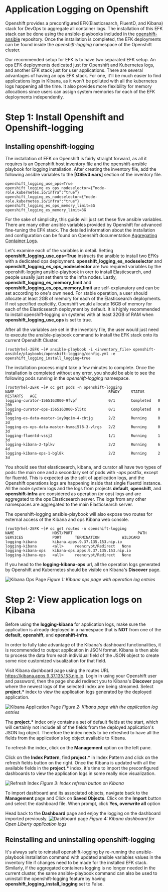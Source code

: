 # Application Logging on Openshift

Openshift provides a preconfigured EFK(Elasticsearch, FluentD, and Kibana) stack for DevOps to aggregate all container logs. The installation of this EFK stack can be done using the ansible-playbooks included in the [openshift-ansible](https://github.com/openshift/openshift-ansible/tree/release-3.11) repository. Once the installation is completed, the EFK deployments can be found inside the *openshift-logging* namespace of the Openshift cluster.

Our recommended setup for EFK is to have two separated EFK setup. An ops EFK deployments dedicated just for Openshift and Kubernetes logs, and another EFK stack just for user applications. There are several advantages of having an ops EFK stack. For one, it'll be much easier to find applications logs in Kibana, as it won't be polluted with all the kubernetes logs happening all the time. It also provides more flexibility for memory allocations since users can assign system memories for each of the EFK deployments independently. 

# Step 1: Install Openshift and Openshift-logging


## Installing openshift-logging 

The installation of EFK on Openshift is fairly straight forward, as all it requires is an Openshift host [inventory file](https://docs.openshift.com/container-platform/3.11/install/configuring_inventory_file.html) and the openshift-ansible playbook for logging installation. After creating the inventory file, add the following ansible variables to the **[OSEv3:vars]** section of the inventory file. 
```
openshift_logging_use_ops=True
openshift_logging_es_ops_nodeselector={“node-role.kubernetes.io/infra”:“true”}
openshift_logging_es_nodeselector={"node-role.kubernetes.io/infra":"true"}
openshift_logging_es_ops_memory_limit=5G
openshift_logging_es_memory_limit=3G
```

For the sake of simplicity, this guide will just set these five ansible variables. There are many other ansible variables provided by Openshift for advanced fine-tuning the EFK stack. The detailed information about the installation and configuration can be found on Openshift documentation [Aggregating Container Logs](https://docs.openshift.com/container-platform/3.11/install_config/aggregate_logging.html). 

Let's examine each of the variables in detail. Setting **openshift_logging_use_ops=True** instructs the ansible to install two EFKs with a dedicated ops deployment. **openshift_logging_es_nodeselector** and **openshift_logging_es_ops_nodeselector** are two required variables by the openshift-logging ansible-playbook in orer to install Elasticsearch, and people usually just set them to the infra nodes. Lastly, **openshift_logging_es_memory_limit** and **openshift_logging_es_ops_memory_limit** are self-explanatory and can be set according to one's own need. For stable operation, a user should allocate at least 2GB of memory for each of the Elasticsearch deployments. If not specified explicitly, Openshift would allocate 16GB of memory for each of the Elasticsearch deployment by default. It is highly recommended to install openshift-logging on systems with at least 32GB of RAM when **openshift_logging_use_ops** is set to true.

After all the variables are set in the inventory file, the user would just need to execute the ansible-playbook command to install the EFK stack onto its current Openshift Cluster.

```
[root@rhel-2EFK ~]# ansible-playbook -i <inventory_file> openshift-ansible/playbooks/openshift-logging/config.yml -e openshift_logging_install_logging=true
```

The installation process might take a few minutes to complete. Once the installation is completed without any error, you should be able to see the following pods running in the *openshift-logging* namespace.

```
[root@rhel-2EFK ~]# oc get pods -n openshift-logging
NAME                                          READY     STATUS      RESTARTS   AGE
logging-curator-1565163000-9fvpf              0/1       Completed   0          20h
logging-curator-ops-1565163000-5l5tx          0/1       Completed   0          20h
logging-es-data-master-iay9qoim-4-cbtjg       2/2       Running     0          3d
logging-es-ops-data-master-hsmsi5l8-3-vlrgs   2/2       Running     0          3d
logging-fluentd-vssj2                         1/1       Running     1          3d
logging-kibana-2-tplkv                        2/2       Running     6          4d
logging-kibana-ops-1-bgl8k                    2/2       Running     2          3d
```

You should see that elasticsearch, kibana, and curator all have two types of pods: the main one and a secondary set of pods with *-ops* postfix, except for fluentd. This is expected as the split of application logs, and the Openshift operations logs are happening inside that single fluentd instance. All the node system logs and the logs from projects **default**, **openshift**, and **openshift-infra** are considered as operation (or ops) logs and are aggregated to the ops Elasticsearch server. The logs from any other namespaces are aggregated to the main Elasticsearch server.

The openshift-logging ansible-playbook will also expose two routes for external access of the Kibana and ops Kibana web console.

```
[root@rhel-2EFK ~]# oc get routes -n openshift-logging
NAME                 HOST/PORT                             PATH      SERVICES             PORT      TERMINATION          WILDCARD
logging-kibana       kibana.apps.9.37.135.153.nip.io                 logging-kibana       <all>     reencrypt/Redirect   None
logging-kibana-ops   kibana-ops.apps.9.37.135.153.nip.io             logging-kibana-ops   <all>     reencrypt/Redirect   None
```

If you head to the **logging-kibana-ops** url, all the operation logs generated by Openshift and Kubernetes should be visible on Kibana's **Discover** page.   

![Kibana Ops Page](https://github.com/fwji/openshift-logging/blob/master/images/kibana-ops.png?raw=true "Kibana Ops Page")
*Figure 1: Kibana ops page with operation log entries*

# Step 2: View application logs on Kibana

Before using the **logging-kibana** for application logs, make sure the application is already deployed in a namespace that is **NOT** from one of the **default**, **openshift**, and **openshift-infra**. 

In order to fully take advantage of the Kibana's dashboard functionalities, it is recommended to output application in JSON format. Kibana is then able to process the data from each individual field of the JSON object to create some nice customized visualization for that field. 

Visit Kibana dashboard page using the routes URL https://kibana.apps.9.37.135.153.nip.io. Login in using your Openshift user and password, then the page should redirect you to Kibana's **Discover** page where the newest logs of the selected index are being streamed. Select **project.\*** index to view the application logs generated by the deployed application. 

![Kibana Application Page](https://github.com/fwji/openshift-logging/blob/master/images/kibana_app.png?raw=true "Kibana Application Page")
*Figure 2: Kibana page with the application log entries*

The **project.\*** index only contains a set of default fields at the start, which will certainly not include all of the fields from the deployed application's JSON log object. Therefore the index needs to be refreshed to have all the fields from the application's log object available to Kibana.  

To refresh the index, click on the **Management** option on the left pane.

Click on the **Index Pattern**, find **project.\*** in Index Pattern and click on the refresh fields button on the right. Once the Kibana is updated with all the available fields in the **project.\*** index, it's time to import the preconfigured dashboards to view the application logs in some really nice visualization. 

![Refresh Index](https://github.com/fwji/openshift-logging/blob/master/images/refresh_index.png?raw=true)
*Figure 3: Index refresh button on Kibana*

To import dashboard and its associated objects, navigate back to the **Management** page and Click on **Saved Objects**. Click on the **Import** button and select the dashboard file. When prompt, click **Yes, overwrite all** option

Head back to the **Dashboard** page and enjoy the logging on the dashboard imported previously. 
![Dashboard page](https://github.com/fwji/openshift-logging/blob/master/images/dashboard_1.png?raw=true "Dashboard page")
*Figure 4: Kibana dashboard for Open Liberty application logs*

## Reinstalling and uninstalling openshift-logging 

It's always safe to reinstall openshift-logging by re-running the ansible-playbook installation command with updated ansible variables values in the inventory file if changes need to be made for the installed EFK stack. Similarly, if the aggregated containers logging is no longer needed in the current cluster, the same ansible-playbook command can also be used to uninstall the openshift-logging feature by having **openshift_logging_install_logging** set to False.
